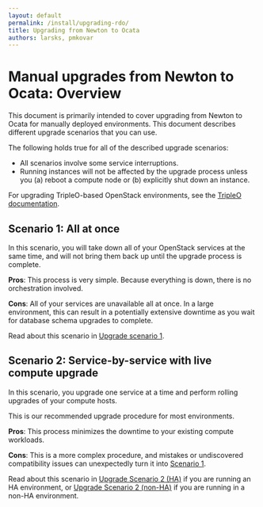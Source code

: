 ```yaml
---
layout: default
permalink: /install/upgrading-rdo/
title: Upgrading from Newton to Ocata
authors: larsks, pmkovar
---
```


# Manual upgrades from Newton to Ocata: Overview

This document is primarily intended to cover upgrading from Newton to Ocata
for manually deployed environments. This document describes different upgrade
scenarios that you can use.

The following holds true for all of the described upgrade scenarios:

* All scenarios involve some service interruptions.
* Running instances will not be affected by the upgrade process unless
  you (a) reboot a compute node or (b) explicitly shut down an
  instance.

For upgrading TripleO-based OpenStack environments, see the
[TripleO documentation](https://docs.openstack.org/developer/tripleo-docs/).

## Scenario 1: All at once

In this scenario, you will take down all of your OpenStack
services at the same time, and will not bring them back up until the
upgrade process is complete.

**Pros**: This process is very simple. Because everything is down,
there is no orchestration involved.

**Cons**: All of your services are unavailable all at once. In a large
environment, this can result in a potentially extensive downtime as
you wait for database schema upgrades to complete.

Read about this scenario in [Upgrade scenario 1](/install/upgrading-rdo-1/).

## Scenario 2: Service-by-service with live compute upgrade

In this scenario, you upgrade one service at a time and perform
rolling upgrades of your compute hosts.

This is our recommended upgrade procedure for most environments.

**Pros**: This process minimizes the downtime to your existing
compute workloads.

**Cons**: This is a more complex procedure, and mistakes or
undiscovered compatibility issues can unexpectedly turn it into
[Scenario 1](/install/upgrading-rdo-1/).

Read about this scenario in [Upgrade Scenario 2 (HA)](/install/upgrading-rdo-3/) if you are running an HA environment, or [Upgrade Scenario 2 (non-HA)](/install/upgrading-rdo-2/) if you are running in a non-HA environment.
